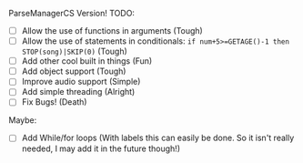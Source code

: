 ParseManagerCS Version!
TODO:
- [ ] Allow the use of functions in arguments (Tough)
- [ ] Allow the use of statements in conditionals: `if num+5>=GETAGE()-1 then STOP(song)|SKIP(0)` (Tough)
- [ ] Add other cool built in things (Fun)
- [ ] Add object support (Tough)
- [ ] Improve audio support (Simple)
- [ ] Add simple threading (Alright)
- [ ] Fix Bugs! (Death)

Maybe:
- [ ] Add While/for loops (With labels this can easily be done. So it isn't really needed, I may add it in the future though!)